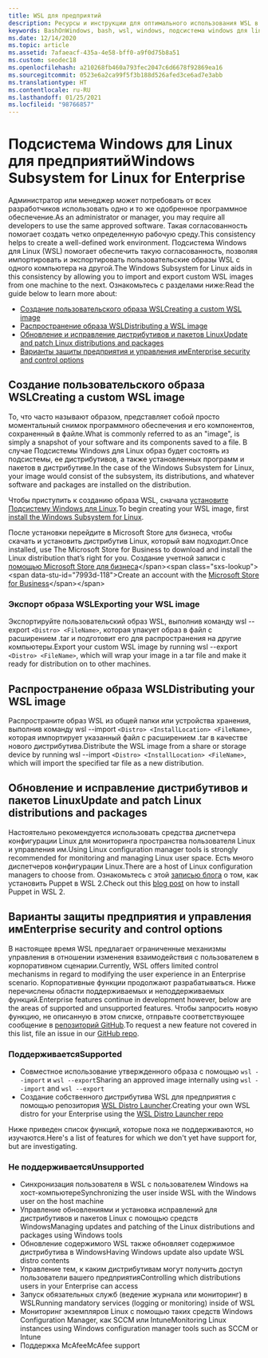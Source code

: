 ```yaml
---
title: WSL для предприятий
description: Ресурсы и инструкции для оптимального использования WSL в корпоративной среде.
keywords: BashOnWindows, bash, wsl, windows, подсистема windows для linux, windowssubsystem, ubuntu, debian, suse, windows 10, корпоративный, развертывание, автономный, упаковка, магазин, распространение, установка, установить
ms.date: 12/14/2020
ms.topic: article
ms.assetid: 7afaeacf-435a-4e58-bff0-a9f0d75b8a51
ms.custom: seodec18
ms.openlocfilehash: a210268fb460a793fec2047c6d6678f92869ea16
ms.sourcegitcommit: 0523e6a2ca99f5f3b188d526afed3ce6ad7e3abb
ms.translationtype: HT
ms.contentlocale: ru-RU
ms.lasthandoff: 01/25/2021
ms.locfileid: "98766857"
---
```

# <a name="windows-subsystem-for-linux-for-enterprise"></a><span data-ttu-id="7993d-104">Подсистема Windows для Linux для предприятий</span><span class="sxs-lookup"><span data-stu-id="7993d-104">Windows Subsystem for Linux for Enterprise</span></span>

<span data-ttu-id="7993d-105">Администратор или менеджер может потребовать от всех разработчиков использовать одно и то же одобренное программное обеспечение.</span><span class="sxs-lookup"><span data-stu-id="7993d-105">As an administrator or manager, you may require all developers to use the same approved software.</span></span> <span data-ttu-id="7993d-106">Такая согласованность помогает создать четко определенную рабочую среду.</span><span class="sxs-lookup"><span data-stu-id="7993d-106">This consistency helps to create a well-defined work environment.</span></span> <span data-ttu-id="7993d-107">Подсистема Windows для Linux (WSL) помогает обеспечить такую согласованность, позволяя импортировать и экспортировать пользовательские образы WSL с одного компьютера на другой.</span><span class="sxs-lookup"><span data-stu-id="7993d-107">The Windows Subsystem for Linux aids in this consistency by allowing you to import and export custom WSL images from one machine to the next.</span></span> <span data-ttu-id="7993d-108">Ознакомьтесь с разделами ниже:</span><span class="sxs-lookup"><span data-stu-id="7993d-108">Read the guide below to learn more about:</span></span>

* [<span data-ttu-id="7993d-109">Создание пользовательского образа WSL</span><span class="sxs-lookup"><span data-stu-id="7993d-109">Creating a custom WSL image</span></span>](#creating-a-custom-wsl-image)
* [<span data-ttu-id="7993d-110">Распространение образа WSL</span><span class="sxs-lookup"><span data-stu-id="7993d-110">Distributing a WSL image</span></span>](#distributing-your-wsl-image)
* [<span data-ttu-id="7993d-111">Обновление и исправление дистрибутивов и пакетов Linux</span><span class="sxs-lookup"><span data-stu-id="7993d-111">Update and patch Linux distributions and packages</span></span>](#update-and-patch-linux-distributions-and-packages)
* [<span data-ttu-id="7993d-112">Варианты защиты предприятия и управления им</span><span class="sxs-lookup"><span data-stu-id="7993d-112">Enterprise security and control options</span></span>](#enterprise-security-and-control-options)

## <a name="creating-a-custom-wsl-image"></a><span data-ttu-id="7993d-113">Создание пользовательского образа WSL</span><span class="sxs-lookup"><span data-stu-id="7993d-113">Creating a custom WSL image</span></span>

<span data-ttu-id="7993d-114">То, что часто называют образом, представляет собой просто моментальный снимок программного обеспечения и его компонентов, сохраненный в файле.</span><span class="sxs-lookup"><span data-stu-id="7993d-114">What is commonly referred to as an "image", is simply a snapshot of your software and its components saved to a file.</span></span> <span data-ttu-id="7993d-115">В случае Подсистемы Windows для Linux образ будет состоять из подсистемы, ее дистрибутивов, а также установленных программ и пакетов в дистрибутиве.</span><span class="sxs-lookup"><span data-stu-id="7993d-115">In the case of the Windows Subsystem for Linux, your image would consist of the subsystem, its distributions, and whatever software and packages are installed on the distribution.</span></span>

<span data-ttu-id="7993d-116">Чтобы приступить к созданию образа WSL, сначала [установите Подсистему Windows для Linux](./install-win10.md).</span><span class="sxs-lookup"><span data-stu-id="7993d-116">To begin creating your WSL image, first [install the Windows Subsystem for Linux](./install-win10.md).</span></span>

<span data-ttu-id="7993d-117">После установки перейдите в Microsoft Store для бизнеса, чтобы скачать и установить дистрибутив Linux, который вам подходит.</span><span class="sxs-lookup"><span data-stu-id="7993d-117">Once installed, use The Microsoft Store for Business to download and install the Linux distribution that’s right for you.</span></span> <span data-ttu-id="7993d-118">Создание учетной записи с [помощью Microsoft Store для бизнеса](https://docs.microsoft.com/microsoft-store/sign-up-microsoft-store-for-business.)</span><span class="sxs-lookup"><span data-stu-id="7993d-118">Create an account with the [Microsoft Store for Business](https://docs.microsoft.com/microsoft-store/sign-up-microsoft-store-for-business.)</span></span>

### <a name="exporting-your-wsl-image"></a><span data-ttu-id="7993d-119">Экспорт образа WSL</span><span class="sxs-lookup"><span data-stu-id="7993d-119">Exporting your WSL image</span></span>

<span data-ttu-id="7993d-120">Экспортируйте пользовательский образ WSL, выполнив команду wsl --export `<Distro> <FileName>`, которая упакует образ в файл с расширением .tar и подготовит его для распространения на другие компьютеры.</span><span class="sxs-lookup"><span data-stu-id="7993d-120">Export your custom WSL image by running wsl --export `<Distro> <FileName>`, which will wrap your image in a tar file and make it ready for distribution on to other machines.</span></span>

## <a name="distributing-your-wsl-image"></a><span data-ttu-id="7993d-121">Распространение образа WSL</span><span class="sxs-lookup"><span data-stu-id="7993d-121">Distributing your WSL image</span></span>

<span data-ttu-id="7993d-122">Распространите образ WSL из общей папки или устройства хранения, выполнив команду wsl --import `<Distro> <InstallLocation> <FileName>`, которая импортирует указанный файл с расширением .tar в качестве нового дистрибутива.</span><span class="sxs-lookup"><span data-stu-id="7993d-122">Distribute the WSL image from a share or storage device by running wsl --import `<Distro> <InstallLocation> <FileName>`, which will import the specified tar file as a new distribution.</span></span>

## <a name="update-and-patch-linux-distributions-and-packages"></a><span data-ttu-id="7993d-123">Обновление и исправление дистрибутивов и пакетов Linux</span><span class="sxs-lookup"><span data-stu-id="7993d-123">Update and patch Linux distributions and packages</span></span>

<span data-ttu-id="7993d-124">Настоятельно рекомендуется использовать средства диспетчера конфигурации Linux для мониторинга пространства пользователя Linux и управления им.</span><span class="sxs-lookup"><span data-stu-id="7993d-124">Using Linux configuration manager tools is strongly recommended for monitoring and managing Linux user space.</span></span> <span data-ttu-id="7993d-125">Есть много диспетчеров конфигурации Linux.</span><span class="sxs-lookup"><span data-stu-id="7993d-125">There are a host of Linux configuration managers to choose from.</span></span> <span data-ttu-id="7993d-126">Ознакомьтесь с этой [записью блога](http://www.craigloewen.com/blog/2019/12/04/running-puppet-quickly-in-wsl2/) о том, как установить Puppet в WSL 2.</span><span class="sxs-lookup"><span data-stu-id="7993d-126">Check out this [blog post](http://www.craigloewen.com/blog/2019/12/04/running-puppet-quickly-in-wsl2/) on how to install Puppet in WSL 2.</span></span>

## <a name="enterprise-security-and-control-options"></a><span data-ttu-id="7993d-127">Варианты защиты предприятия и управления им</span><span class="sxs-lookup"><span data-stu-id="7993d-127">Enterprise security and control options</span></span>

<span data-ttu-id="7993d-128">В настоящее время WSL предлагает ограниченные механизмы управления в отношении изменения взаимодействия с пользователем в корпоративном сценарии.</span><span class="sxs-lookup"><span data-stu-id="7993d-128">Currently, WSL offers limited control mechanisms in regard to modifying the user experience in an Enterprise scenario.</span></span> <span data-ttu-id="7993d-129">Корпоративные функции продолжают разрабатываться. Ниже перечислены области поддерживаемых и неподдерживаемых функций.</span><span class="sxs-lookup"><span data-stu-id="7993d-129">Enterprise features continue in development however, below are the areas of supported and unsupported features.</span></span> <span data-ttu-id="7993d-130">Чтобы запросить новую функцию, не описанную в этом списке, отправьте соответствующее сообщение в [репозиторий GitHub](https://github.com/microsoft/WSL/issues?q=is%3Aissue+is%3Aopen+enterprise).</span><span class="sxs-lookup"><span data-stu-id="7993d-130">To request a new feature not covered in this list, file an issue in our [GitHub repo](https://github.com/microsoft/WSL/issues?q=is%3Aissue+is%3Aopen+enterprise).</span></span>

### <a name="supported"></a><span data-ttu-id="7993d-131">Поддерживается</span><span class="sxs-lookup"><span data-stu-id="7993d-131">Supported</span></span>

* <span data-ttu-id="7993d-132">Совместное использование утвержденного образа с помощью `wsl --import` и `wsl --export`</span><span class="sxs-lookup"><span data-stu-id="7993d-132">Sharing an approved image internally using `wsl --import` and `wsl --export`</span></span>
* <span data-ttu-id="7993d-133">Создание собственного дистрибутива WSL для предприятия с помощью репозитория [WSL Distro Launcher](https://github.com/microsoft/WSL-DistroLauncher).</span><span class="sxs-lookup"><span data-stu-id="7993d-133">Creating your own WSL distro for your Enterprise using the [WSL Distro Launcher repo](https://github.com/microsoft/WSL-DistroLauncher)</span></span>

<span data-ttu-id="7993d-134">Ниже приведен список функций, которые пока не поддерживаются, но изучаются.</span><span class="sxs-lookup"><span data-stu-id="7993d-134">Here's a list of features for which we don't yet have support for, but are investigating.</span></span>

### <a name="unsupported"></a><span data-ttu-id="7993d-135">Не поддерживается</span><span class="sxs-lookup"><span data-stu-id="7993d-135">Unsupported</span></span>

* <span data-ttu-id="7993d-136">Синхронизация пользователя в WSL с пользователем Windows на хост-компьютере</span><span class="sxs-lookup"><span data-stu-id="7993d-136">Synchronizing the user inside WSL with the Windows user on the host machine</span></span>
* <span data-ttu-id="7993d-137">Управление обновлениями и установка исправлений для дистрибутивов и пакетов Linux с помощью средств Windows</span><span class="sxs-lookup"><span data-stu-id="7993d-137">Managing updates and patching of the Linux distributions and packages using Windows tools</span></span>
* <span data-ttu-id="7993d-138">Обновление содержимого WSL также обновляет содержимое дистрибутива в Windows</span><span class="sxs-lookup"><span data-stu-id="7993d-138">Having Windows update also update WSL distro contents</span></span>
* <span data-ttu-id="7993d-139">Управление тем, к каким дистрибутивам могут получить доступ пользователи вашего предприятия</span><span class="sxs-lookup"><span data-stu-id="7993d-139">Controlling which distributions users in your Enterprise can access</span></span>
* <span data-ttu-id="7993d-140">Запуск обязательных служб (ведение журнала или мониторинг) в WSL</span><span class="sxs-lookup"><span data-stu-id="7993d-140">Running mandatory services (logging or monitoring) inside of WSL</span></span>
* <span data-ttu-id="7993d-141">Мониторинг экземпляров Linux с помощью таких средств Windows Configuration Manager, как SCCM или Intune</span><span class="sxs-lookup"><span data-stu-id="7993d-141">Monitoring Linux instances using Windows configuration manager tools such as SCCM or Intune</span></span>
* <span data-ttu-id="7993d-142">Поддержка McAfee</span><span class="sxs-lookup"><span data-stu-id="7993d-142">McAfee support</span></span>
